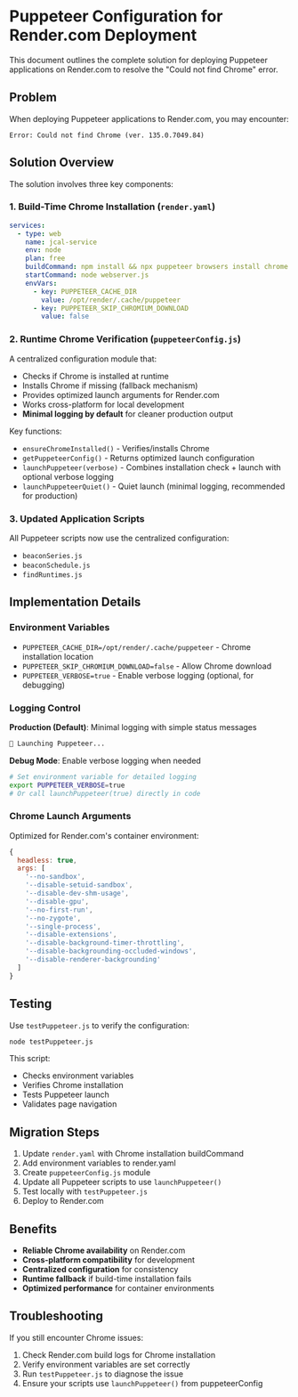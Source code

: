 # Puppeteer Configuration for Render.com Deployment

This document outlines the complete solution for deploying Puppeteer applications on Render.com to resolve the "Could not find Chrome" error.

## Problem

When deploying Puppeteer applications to Render.com, you may encounter:

```text
Error: Could not find Chrome (ver. 135.0.7049.84)
```

## Solution Overview

The solution involves three key components:

### 1. Build-Time Chrome Installation (`render.yaml`)

```yaml
services:
  - type: web
    name: jcal-service
    env: node
    plan: free
    buildCommand: npm install && npx puppeteer browsers install chrome --path /opt/render/.cache/puppeteer
    startCommand: node webserver.js
    envVars:
      - key: PUPPETEER_CACHE_DIR
        value: /opt/render/.cache/puppeteer
      - key: PUPPETEER_SKIP_CHROMIUM_DOWNLOAD
        value: false
```

### 2. Runtime Chrome Verification (`puppeteerConfig.js`)

A centralized configuration module that:

- Checks if Chrome is installed at runtime
- Installs Chrome if missing (fallback mechanism)
- Provides optimized launch arguments for Render.com
- Works cross-platform for local development
- **Minimal logging by default** for cleaner production output

Key functions:

- `ensureChromeInstalled()` - Verifies/installs Chrome
- `getPuppeteerConfig()` - Returns optimized launch configuration
- `launchPuppeteer(verbose)` - Combines installation check + launch with optional verbose logging
- `launchPuppeteerQuiet()` - Quiet launch (minimal logging, recommended for production)

### 3. Updated Application Scripts

All Puppeteer scripts now use the centralized configuration:

- `beaconSeries.js`
- `beaconSchedule.js`
- `findRuntimes.js`

## Implementation Details

### Environment Variables

- `PUPPETEER_CACHE_DIR=/opt/render/.cache/puppeteer` - Chrome installation location
- `PUPPETEER_SKIP_CHROMIUM_DOWNLOAD=false` - Allow Chrome download
- `PUPPETEER_VERBOSE=true` - Enable verbose logging (optional, for debugging)

### Logging Control

**Production (Default)**: Minimal logging with simple status messages

```bash
🚀 Launching Puppeteer...
```

**Debug Mode**: Enable verbose logging when needed

```bash
# Set environment variable for detailed logging
export PUPPETEER_VERBOSE=true
# Or call launchPuppeteer(true) directly in code
```

### Chrome Launch Arguments

Optimized for Render.com's container environment:

```javascript
{
  headless: true,
  args: [
    '--no-sandbox',
    '--disable-setuid-sandbox',
    '--disable-dev-shm-usage',
    '--disable-gpu',
    '--no-first-run',
    '--no-zygote',
    '--single-process',
    '--disable-extensions',
    '--disable-background-timer-throttling',
    '--disable-backgrounding-occluded-windows',
    '--disable-renderer-backgrounding'
  ]
}
```

## Testing

Use `testPuppeteer.js` to verify the configuration:

```bash
node testPuppeteer.js
```

This script:

- Checks environment variables
- Verifies Chrome installation
- Tests Puppeteer launch
- Validates page navigation

## Migration Steps

1. Update `render.yaml` with Chrome installation buildCommand
2. Add environment variables to render.yaml
3. Create `puppeteerConfig.js` module
4. Update all Puppeteer scripts to use `launchPuppeteer()`
5. Test locally with `testPuppeteer.js`
6. Deploy to Render.com

## Benefits

- **Reliable Chrome availability** on Render.com
- **Cross-platform compatibility** for development
- **Centralized configuration** for consistency
- **Runtime fallback** if build-time installation fails
- **Optimized performance** for container environments

## Troubleshooting

If you still encounter Chrome issues:

1. Check Render.com build logs for Chrome installation
2. Verify environment variables are set correctly
3. Run `testPuppeteer.js` to diagnose the issue
4. Ensure your scripts use `launchPuppeteer()` from puppeteerConfig

